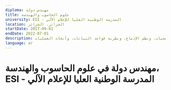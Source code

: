 ```yaml
---
diploma: مهندس دولة
title: علوم الحاسوب والهندسة
university: ESI - المدرسة الوطنية العليا للإعلام الآلي
location: الجزائر، الجزائر
startDate: 2017-09-01
endDate: 2022-07-01
description: درست برنامج هندسة لمدة 5 سنوات في الجزائر، حيث اخترت مجالي مدفوعًا بشغف دائم بالهندسة البرمجية. طوال دراستي، نجحت في تطوير خبرة غنية في تطوير البرمجيات، ونظم الإدماج، ونظرية قواعد البيانات، وأبحاث العمليات.
language: ar
---
```


# مهندس دولة في علوم الحاسوب والهندسة، ESI - المدرسة الوطنية العليا للإعلام الآلي